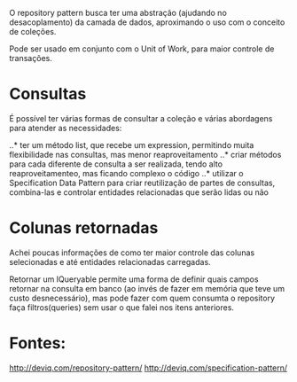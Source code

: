 O repository pattern busca ter uma abstração (ajudando no desacoplamento) da camada de dados, aproximando o uso com o conceito de coleções.

Pode ser usado em conjunto com o Unit of Work, para maior controle de transações.

# Consultas
É possível ter várias formas de consultar a coleção e várias abordagens para atender as necessidades:

..* ter um método list, que recebe um expression, permitindo muita flexibilidade nas consultas, mas menor reaproveitamento
..* criar métodos para cada diferente de consulta a ser realizada, tendo alto reaproveitamenteo, mas ficando complexo o código
..* utilizar o Specification Data Pattern para criar reutilização de partes de consultas, combina-las e controlar entidades relacionadas que serão lidas ou não

# Colunas retornadas
Achei poucas informações de como ter maior controle das colunas selecionadas e até entidades relacionadas carregadas. 

Retornar um IQueryable permite uma forma de definir quais campos retornar na consulta em banco (ao invés de fazer em memória que teve um custo desnecessário), mas pode fazer com quem consumta o repository faça filtros(queries) sem usar o que falei nos itens anteriores.

# Fontes:
http://deviq.com/repository-pattern/
http://deviq.com/specification-pattern/